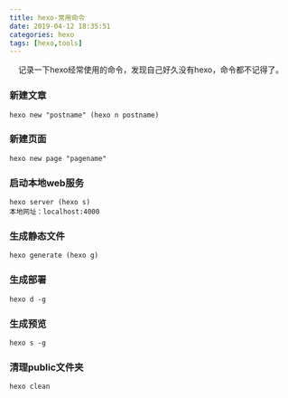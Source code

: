 ```yaml
---
title: hexo-常用命令
date: 2019-04-12 18:35:51
categories: hexo
tags: [hexo,tools]
---
```


&nbsp;&nbsp;&nbsp;&nbsp;记录一下hexo经常使用的命令，发现自己好久没有hexo，命令都不记得了。

### 新建文章
```
hexo new "postname" (hexo n postname)
```

### 新建页面
```
hexo new page "pagename"
```

### 启动本地web服务
```
hexo server (hexo s)
本地网址：localhost:4000
```
### 生成静态文件
```
hexo generate (hexo g)
```

### 生成部署
```
hexo d -g
```

### 生成预览
```
hexo s -g
```

### 清理public文件夹
```
hexo clean 
```